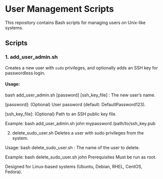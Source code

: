 # User Management Scripts

This repository contains Bash scripts for managing users on Unix-like systems.

## Scripts

### 1. **add_user_admin.sh**

Creates a new user with `sudo` privileges, and optionally adds an SSH key for passwordless login.

#### Usage:
bash add_user_admin.sh <username> [password] [ssh_key_file]
<username>: The new user’s name.

[password]: (Optional) User password (default: DefaultPassword123).

[ssh_key_file]: (Optional) Path to an SSH public key file.

Example:
bash add_user_admin.sh john mypassword /path/to/ssh_key.pub

2. delete_sudo_user.sh
Deletes a user with sudo privileges from the system.

Usage:
bash delete_sudo_user.sh <username>
<username>: The name of the user to delete.

Example:
bash delete_sudo_user.sh john
Prerequisites
Must be run as root.

Designed for Linux-based systems (Ubuntu, Debian, RHEL, CentOS, Fedora).
